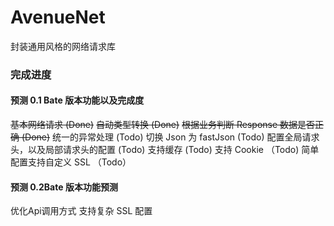 # AvenueNet
封装通用风格的网络请求库

### 完成进度
#### 预测 0.1 Bate 版本功能以及完成度
~~基本网络请求 (Done)~~
~~自动类型转换 (Done)~~
~~根据业务判断 Response 数据是否正确 (Done)~~
统一的异常处理 (Todo)
切换 Json 为 fastJson (Todo)
配置全局请求头，以及局部请求头的配置 (Todo)
支持缓存 (Todo)
支持 Cookie （Todo)
简单配置支持自定义 SSL （Todo）

#### 预测 0.2Bate 版本功能预测
优化Api调用方式
支持复杂 SSL 配置
